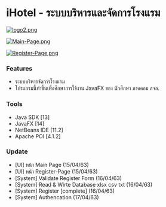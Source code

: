 # iHotel - ระบบบริหารและจัดการโรงแรม
[![logo2.png](https://i.postimg.cc/D0b87gfy/logo2.png)](https://postimg.cc/CnSFNbfW)

[![Main-Page.png](https://i.postimg.cc/Dzwx4gDT/Main-Page.png)](https://postimg.cc/LJGtrz2C)

[![Register-Page.png](https://i.postimg.cc/JhXgc6nf/Register-Page.png)](https://postimg.cc/rd8Qq95j)

### Features
- ระบบบริหารจัดการโรงแรม
- โปรแกรมนี้ทำขึ้นเพื่อศึกษาการใช้งาน JavaFX ของ นักศึกษา ภาคคอม สจล.

### Tools
- Java SDK [13]
- JavaFX [14]
- NetBeans IDE [11.2]
- Apache POI [4.1.2]

### Update
- [UI] หน้า Main Page (15/04/63)
- [UI] หน้า Register-Page (15/04/63)
- [System] Validate Register Form (16/04/63)
- [System] Read & Wirte Database xlsx csv txt (16/04/63)
- [System] Register [complete] (16/04/63)
- [System] Authencation (17/04/63)